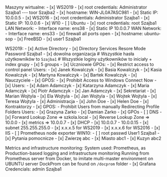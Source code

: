 Maszyny wirtualne:
    - [x] WS2019
        - [x] root credentials:
            Administrator
            Szajba1
            ---
            toor
            Szajba2
        - [x] hostname: WIN-JL0A7ASC981
        - [x] Static IP:
            10.0.0.5
    - [x] WS2016
        - [x] root credentials:
            Administrator
            Szajba1
        - [x] Static IP:
            10.0.0.6
    - [x] W10
    - [ ] Ubuntu
        - [x] root credentials:
            root
            Szajba1
	LAN Network:
		- Interface name: ens38
        	- [x] Static IP
            		10.0.0.7
	WAN Network:
		- Interface name: ens33
	- [x] firewall
		all ports open
        - [x] hostname: ubuntu-sop
    - [x] FreeBSD
        - [x] user1
                Szajba1

WS2019:
    - [x] Active Directory
        - [x] Directory Services Resore Mode Password
            Szajba1
        - [x] dowolna organizacja
        # Wszystkie hasła użytkowników to `Szajba1`
        # Wszystkie loginy użytkowników to iniciały + index grupy 
        - [x] 5 groups
            - [x] Uczniowie
                GPOs:
                    - [x] Restrict access to control panel
                Users:
                    - [x] Janek Kowalczyk
                    - [x] Basia Kowalczyk
                    - [x] Kasia Kowalczyk
                    - [x] Martyna Kowalczyk
                    - [x] Bartek Kowalczyk
            - [x] Nauczyciele
                - [x] GPOS:
                    - [x] Prohibit Access to Windows Connect Now
                - [x] Users:
                    - [x] Adam Adamczyk
                    - [x] Katarzyna Adamczyk
                    - [x] Maria Adamczyk
                    - [x] Piotr Adamczyk
                    - [x] Jan Adamczyk
            - [x] Sekretariat
                - [x] Marian Wojtyla
                - [x] Ela Wojtyla
                - [x] Jan Wojtyla
                - [x] Wojtek Wojtyla
                - [x] Teresa Wojtyla
            - [x] Administracja
                - [x] John Doe
                - [x] Helen Doe
            - [x] Kontraktorzy
                - [x] GPOS:
                    - Prohibit Users from manually Redirecting Profile Folders
                Users:
                    - [x] Grazyna Zarko
                    - [x] Damian Zarko
    - [x] GPOs
    - [ ] DNS
        - [x] Forward Lookup Zone => szkola.local
        - [x] Reverse Lookup Zone => 10.0.0
        - [x] metrics => 10.0.0.7
    - [x] DHCP
        - [x] 10.0.0.7 - 10.0.0.15
        - [x] subnet 255.255.255.0
        - [x] x.x.x.5 for WS2019
        - [x] x.x.x.6 for WS2016
    - [x] IIS
    - [ ] Prometheus node exporter
WIN10:
    - [ ] root passwd
        User1
        Szajba1
    - [x] Pytania pomocnicze
        - [x] Zwierzę
            abc
        - [x] Miasto
            abc1
        - [x] Kuzyn
            abc2

Metrics and infrastructure monitoring:
    System used: Prometheus, as Production-based logging and infrastructure monitoring
    Running from Prometheus server from Docker, to imitate multi-master environment on UBUNTU server
    DockProm can be found on `/docprom` folder
    - [x] Grafana Credencials:
        admin
        Szajba1
